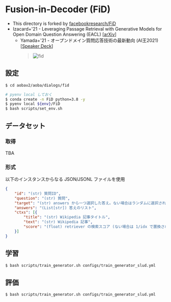 # Fusion-in-Decoder (FiD)

- This directory is forked by [facebookresearch/FiD](https://github.com/facebookresearch/FiD)
- Izacard+'21 - Leveraging Passage Retrieval with Generative Models for Open Domain Question Answering (EACL) [[arXiv](https://arxiv.org/abs/2007.01282)]
  - Yamada+'21 - オープンドメイン質問応答技術の最新動向 (AI王2021) [[Speaker Deck](https://speakerdeck.com/ikuyamada/opundomeinzhi-wen-ying-da-ji-shu-falsezui-xin-dong-xiang?slide=39)]
    > <img src="https://i.gyazo.com/f8771cde1ad3322d59d31ea8c11c6f02.png" alt="fid" title="fusion-in-decoder">


## 設定

```bash
$ cd aobav2/aoba/dialogs/fid

# pyenv local しておく
$ conda create -n FiD python=3.8 -y
$ pyenv local ${env}/FiD
$ bash scripts/set_env.sh
```

## データセット

### 取得
TBA

### 形式
以下のインスタンスからなる JSON/JSONL ファイルを使用

```json
{
    "id": "(str) 質問ID",
    "question": "(str) 質問",
    "target": "(str) answers から一つ選択した答え。ない場合はランダムに選択される。",
    "answers": "(List[str]) 答えのリスト",
    "ctxs": [{
        "title": "(str) Wikipedia 記事タイトル",
        "text": "(str) Wikipedia 記事",
        "score": "(float) retriever の検索スコア (ない場合は 1/idx で置換される。generator では使用されない。)"
    }]
}
```


## 学習

```bash
$ bash scripts/train_generator.sh configs/train_generator_slud.yml
```

## 評価

```bash
$ bash scripts/train_generator.sh configs/train_generator_slud.yml
```
